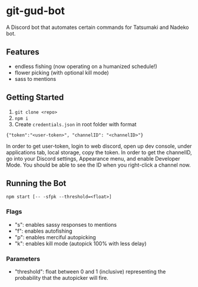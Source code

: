 # git-gud-bot

A Discord bot that automates certain commands for Tatsumaki and Nadeko bot.

## Features
- endless fishing (now operating on a humanized schedule!)
- flower picking (with optional kill mode)
- sass to mentions

## Getting Started
1. `git clone <repo>`
2. `npm i`
3. Create `credentials.json` in root folder with format 

`{"token":"<user-token>", "channelID": "<channelID>"}`

In order to get user-token, login to web discord, open up dev console, under applications tab, local storage, copy the token.
In order to get the channelID, go into your Discord settings, Appearance menu, and enable Developer Mode. You should be able to see the ID when you right-click a channel now.

## Running the Bot
`npm start [-- -sfpk --threshold=<float>]`

### Flags
- "s": enables sassy responses to mentions
- "f": enables autofishing
- "p": enables merciful autopicking
- "k": enables kill mode (autopick 100% with less delay)

### Parameters
- "threshold": float between 0 and 1 (inclusive) representing the probability that the autopicker will fire.
